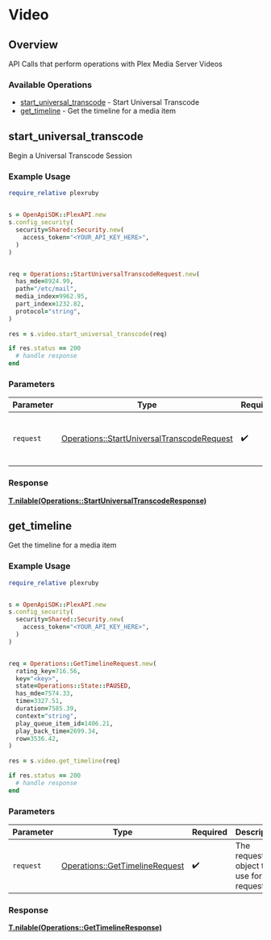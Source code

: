 # Video


## Overview

API Calls that perform operations with Plex Media Server Videos


### Available Operations

* [start_universal_transcode](#start_universal_transcode) - Start Universal Transcode
* [get_timeline](#get_timeline) - Get the timeline for a media item

## start_universal_transcode

Begin a Universal Transcode Session

### Example Usage

```ruby
require_relative plexruby


s = OpenApiSDK::PlexAPI.new
s.config_security(
  security=Shared::Security.new(
    access_token="<YOUR_API_KEY_HERE>",
  )
)


req = Operations::StartUniversalTranscodeRequest.new(
  has_mde=8924.99,
  path="/etc/mail",
  media_index=9962.95,
  part_index=1232.82,
  protocol="string",
)
    
res = s.video.start_universal_transcode(req)

if res.status == 200
  # handle response
end

```

### Parameters

| Parameter                                                                                               | Type                                                                                                    | Required                                                                                                | Description                                                                                             |
| ------------------------------------------------------------------------------------------------------- | ------------------------------------------------------------------------------------------------------- | ------------------------------------------------------------------------------------------------------- | ------------------------------------------------------------------------------------------------------- |
| `request`                                                                                               | [Operations::StartUniversalTranscodeRequest](../../models/operations/startuniversaltranscoderequest.md) | :heavy_check_mark:                                                                                      | The request object to use for the request.                                                              |


### Response

**[T.nilable(Operations::StartUniversalTranscodeResponse)](../../models/operations/startuniversaltranscoderesponse.md)**


## get_timeline

Get the timeline for a media item

### Example Usage

```ruby
require_relative plexruby


s = OpenApiSDK::PlexAPI.new
s.config_security(
  security=Shared::Security.new(
    access_token="<YOUR_API_KEY_HERE>",
  )
)


req = Operations::GetTimelineRequest.new(
  rating_key=716.56,
  key="<key>",
  state=Operations::State::PAUSED,
  has_mde=7574.33,
  time=3327.51,
  duration=7585.39,
  context="string",
  play_queue_item_id=1406.21,
  play_back_time=2699.34,
  row=3536.42,
)
    
res = s.video.get_timeline(req)

if res.status == 200
  # handle response
end

```

### Parameters

| Parameter                                                                       | Type                                                                            | Required                                                                        | Description                                                                     |
| ------------------------------------------------------------------------------- | ------------------------------------------------------------------------------- | ------------------------------------------------------------------------------- | ------------------------------------------------------------------------------- |
| `request`                                                                       | [Operations::GetTimelineRequest](../../models/operations/gettimelinerequest.md) | :heavy_check_mark:                                                              | The request object to use for the request.                                      |


### Response

**[T.nilable(Operations::GetTimelineResponse)](../../models/operations/gettimelineresponse.md)**

